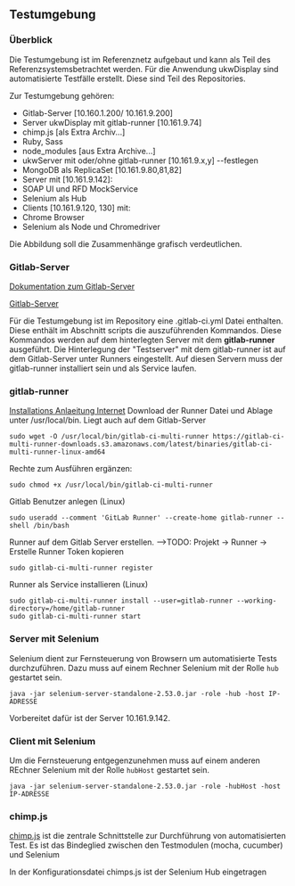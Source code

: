 ## Testumgebung

### Überblick

Die Testumgebung ist im Referenznetz aufgebaut und kann als Teil des Referenzsystemsbetrachtet werden. Für die Anwendung ukwDisplay sind automatisierte Testfälle erstellt.
Diese sind Teil des Repositories.

Zur Testumgebung gehören:

- Gitlab-Server [10.160.1.200/ 10.161.9.200]
- Server ukwDisplay mit gitlab-runner [10.161.9.74]
 - chimp.js [als Extra Archiv...]
 - Ruby, Sass
 - node_modules [aus Extra Archive...]
- ukwServer mit oder/ohne gitlab-runner [10.161.9.x,y] --festlegen
- MongoDB als ReplicaSet [10.161.9.80,81,82]
- Server mit [10.161.9.142]:
 - SOAP UI und RFD MockService
 - Selenium als Hub
- Clients [10.161.9.120, 130] mit:
 - Chrome Browser
 - Selenium als Node und Chromedriver

Die Abbildung soll die Zusammenhänge grafisch verdeutlichen.

### Gitlab-Server
[Dokumentation zum Gitlab-Server](../GITLAB)

[Gitlab-Server](10.160.1.200)

Für die Testumgebung ist im Repository eine .gitlab-ci.yml Datei enthalten. Diese enthält im Abschnitt scripts die auszuführenden Kommandos. Diese Kommandos werden auf dem hinterlegten Server mit dem **gitlab-runner** ausgeführt. Die Hinterlegung der "Testserver" mit dem gitlab-runner ist auf dem Gitlab-Server unter Runners eingestellt. Auf diesen Servern muss der gitlab-runner installiert sein und als Service laufen.

### gitlab-runner
[Installations Anlaeitung Internet](https://docs.gitlab.com/runner/install/linux-manually.html)
Download der Runner Datei und Ablage unter /usr/local/bin. Liegt auch auf dem Gitlab-Server
```
sudo wget -O /usr/local/bin/gitlab-ci-multi-runner https://gitlab-ci-multi-runner-downloads.s3.amazonaws.com/latest/binaries/gitlab-ci-multi-runner-linux-amd64
```

Rechte zum Ausführen ergänzen:
```
sudo chmod +x /usr/local/bin/gitlab-ci-multi-runner
```

Gitlab Benutzer anlegen (Linux)
```
sudo useradd --comment 'GitLab Runner' --create-home gitlab-runner --shell /bin/bash
```

Runner auf dem Gitlab Server erstellen.
-->TODO: Projekt -> Runner -> Erstelle Runner
Token kopieren
```
sudo gitlab-ci-multi-runner register
```

Runner als Service installieren (Linux)
```
sudo gitlab-ci-multi-runner install --user=gitlab-runner --working-directory=/home/gitlab-runner
sudo gitlab-ci-multi-runner start
```

### Server mit Selenium
Selenium dient zur Fernsteuerung von Browsern um automatisierte Tests durchzuführen. Dazu muss auf einem Rechner Selenium mit der Rolle `hub` gestartet sein.

```
java -jar selenium-server-standalone-2.53.0.jar -role -hub -host IP-ADRESSE
```

Vorbereitet dafür ist der Server 10.161.9.142.

### Client mit Selenium
Um die Fernsteuerung entgegenzunehmen muss auf einem anderen REchner Selenium mit der Rolle `hubHost` gestartet sein.

```
java -jar selenium-server-standalone-2.53.0.jar -role -hubHost -host IP-ADRESSE
```

### chimp.js
[chimp.js](https://chimp.readme.io/) ist die zentrale Schnittstelle zur Durchführung von automatisierten Test. Es ist das Bindeglied zwischen den Testmodulen (mocha, cucumber) und Selenium

In der Konfigurationsdatei chimps.js ist der Selenium Hub eingetragen
